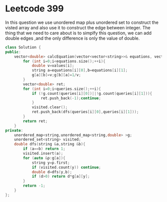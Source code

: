 # Leetcode 399

In this question we use unordered map plus unordered set to construct the visted array and also use it to construct the edge between integer. The thing
that we need to care about is to simplfy this question, we can add double edges ,and the only difference is only the value of double.

```cpp
class Solution {
public:
    vector<double> calcEquation(vector<vector<string>>& equations, vector<double>& values, vector<vector<string>>& queries) {
        for (int i=0;i<equations.size();++i){
            double v=values[i];
            string a=equations[i][0],b=equations[i][1];
            g[a][b]=v;g[b][a]=1/v;
        }
        vector<double> ret;
        for (int i=0;i<queries.size();++i){
            if (!g.count(queries[i][0])||!g.count(queries[i][1])){
                ret.push_back(-1);continue;
            }
            visited.clear();
            ret.push_back(dfs(queries[i][0],queries[i][1]));
        }
        return ret;
    }
private:
    unordered_map<string,unordered_map<string,double> >g;
    unordered_set<string> visited;
    double dfs(string &a,string &b){
        if (a==b) return 1;
        visited.insert(a);
        for (auto &p:g[a]){
            string y=p.first;
            if (visited.count(y)) continue;
            double d=dfs(y,b); 
            if (d>0) return d*g[a][y];
        }        
        return -1;
    }
};
```
